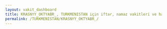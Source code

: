 ```yaml
---
layout: vakit_dashboard
title: KRASNYY_OKTYABR_, TURKMENISTAN için iftar, namaz vakitleri ve hava durumu - ilçe/eyalet seç
permalink: /TURKMENISTAN/KRASNYY_OKTYABR_/
---
```


<script type="text/javascript">
  var GLOBAL_COUNTRY = 'TURKMENISTAN';
  var GLOBAL_CITY = 'KRASNYY_OKTYABR_';
  var GLOBAL_STATE = '';
  var lat = 72;
  var lon = 21;
</script>
